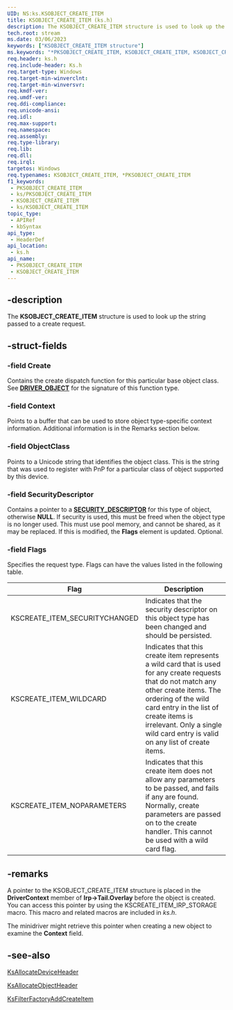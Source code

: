 ```yaml
---
UID: NS:ks.KSOBJECT_CREATE_ITEM
title: KSOBJECT_CREATE_ITEM (ks.h)
description: The KSOBJECT_CREATE_ITEM structure is used to look up the string passed to a create request.
tech.root: stream
ms.date: 03/06/2023
keywords: ["KSOBJECT_CREATE_ITEM structure"]
ms.keywords: "*PKSOBJECT_CREATE_ITEM, KSOBJECT_CREATE_ITEM, KSOBJECT_CREATE_ITEM structure [Streaming Media Devices], PKSOBJECT_CREATE_ITEM, PKSOBJECT_CREATE_ITEM structure pointer [Streaming Media Devices], ks-struct_d09f00c9-44ef-44fa-b46e-2ab540797a53.xml, ks/KSOBJECT_CREATE_ITEM, ks/PKSOBJECT_CREATE_ITEM, stream.ksobject_create_item"
req.header: ks.h
req.include-header: Ks.h
req.target-type: Windows
req.target-min-winverclnt: 
req.target-min-winversvr: 
req.kmdf-ver: 
req.umdf-ver: 
req.ddi-compliance: 
req.unicode-ansi: 
req.idl: 
req.max-support: 
req.namespace: 
req.assembly: 
req.type-library: 
req.lib: 
req.dll: 
req.irql: 
targetos: Windows
req.typenames: KSOBJECT_CREATE_ITEM, *PKSOBJECT_CREATE_ITEM
f1_keywords:
 - PKSOBJECT_CREATE_ITEM
 - ks/PKSOBJECT_CREATE_ITEM
 - KSOBJECT_CREATE_ITEM
 - ks/KSOBJECT_CREATE_ITEM
topic_type:
 - APIRef
 - kbSyntax
api_type:
 - HeaderDef
api_location:
 - ks.h
api_name:
 - PKSOBJECT_CREATE_ITEM
 - KSOBJECT_CREATE_ITEM
---
```


## -description

The **KSOBJECT_CREATE_ITEM** structure is used to look up the string passed to a create request.

## -struct-fields

### -field Create

Contains the create dispatch function for this particular base object class. See [**DRIVER_OBJECT**](/windows-hardware/drivers/ddi/wdm/ns-wdm-_driver_object) for the signature of this function type.

### -field Context

Points to a buffer that can be used to store object type-specific context information. Additional information is in the Remarks section below.

### -field ObjectClass

Points to a Unicode string that identifies the object class. This is the string that was used to register with PnP for a particular class of object supported by this device.

### -field SecurityDescriptor

Contains a pointer to a [**SECURITY_DESCRIPTOR**](/windows-hardware/drivers/ddi/ntifs/ns-ntifs-_security_descriptor) for this type of object, otherwise **NULL**. If security is used, this must be freed when the object type is no longer used. This must use pool memory, and cannot be shared, as it may be replaced. If this is modified, the **Flags** element is updated. Optional.

### -field Flags

Specifies the request type. Flags can have the values listed in the following table.

| Flag | Description |
|---|---|
| KSCREATE_ITEM_SECURITYCHANGED | Indicates that the security descriptor on this object type has been changed and should be persisted. |
| KSCREATE_ITEM_WILDCARD | Indicates that this create item represents a wild card that is used for any create requests that do not match any other create items. The ordering of the wild card entry in the list of create items is irrelevant. Only a single wild card entry is valid on any list of create items. |
| KSCREATE_ITEM_NOPARAMETERS | Indicates that this create item does not allow any parameters to be passed, and fails if any are found. Normally, create parameters are passed on to the create handler. This cannot be used with a wild card flag. |

## -remarks

A pointer to the KSOBJECT_CREATE_ITEM structure is placed in the **DriverContext** member of **Irp->Tail.Overlay** before the object is created. You can access this pointer by using the KSCREATE_ITEM_IRP_STORAGE macro. This macro and related macros are included in *ks.h*.

The minidriver might retrieve this pointer when creating a new object to examine the **Context** field.

## -see-also

[KsAllocateDeviceHeader](/windows-hardware/drivers/ddi/ks/nf-ks-ksallocatedeviceheader)

[KsAllocateObjectHeader](/windows-hardware/drivers/ddi/ks/nf-ks-ksallocateobjectheader)

[KsFilterFactoryAddCreateItem](/windows-hardware/drivers/ddi/ks/nf-ks-ksfilterfactoryaddcreateitem)

